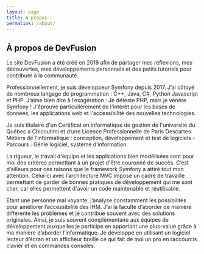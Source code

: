 ```yaml
---
layout: page
title: À propos
permalink: /about/
---
```


## À propos de DevFusion

Le site DevFusion a été créé en 2019 afin de partager mes réflexions, mes découvertes, mes développements personnels et des petits tutoriels pour contribuer à la communauté.

Professionnellement, je suis développeur Symfony depuis 2017. J’ai côtoyé de nombreux langage de programmation : C++, Java, C#, Python Javascript et PHP. J’aime bien dire à l’exagération : Je déteste PHP, mais je vénère Symfony ! J'éprouve particulièrement de l'intérêt pour les bases de données, les applications web et l'accessibilité des nouvelles technologies. 

Je suis titulaire d'un Certificat en informatique de gestion de l'université du Québec à Chicoutimi et d’une Licence Professionnelle de Paris Descartes Métiers de l’informatique : conception, développement et test de logiciels - Parcours : Génie logiciel, système d’information.

La rigueur, le travail d'équipe et les applications bien modélisées sont pour moi des critères permettant à un projet d'être couronné de succès. C’est d’ailleurs pour ces raisons que le framework Symfony a attiré tout mon attention. Celui-ci avec l’architecture MVC impose un cadre de travaille permettant de garder de bonnes pratiques de développement qui me sont cher, car elles permettent d'avoir un code maintenable et réutilisable.

Étant une personne mal voyante, j’analyse constamment les possibilités pour améliorer l’accessibilité des IHM. J’ai la faculté d’aborder de manière différente les problèmes et je contribue souvent avec des solutions originales. Ainsi, je suis souvent complémentaire aux équipes de développement auxquelles je participe en apportant une plus-value grâce à ma manière d’aborder l’informatique. Je développe en utilisant un logiciel lecteur d’écran et un afficheur braille ce qui fait de moi un pro en raccourcis clavier et en commandes consoles.